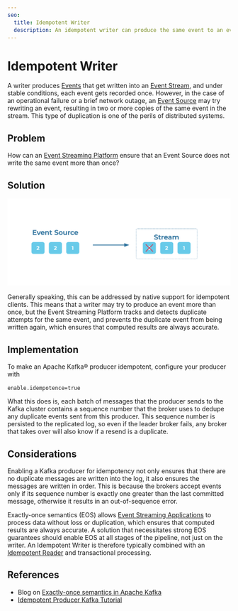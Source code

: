 ```yaml
---
seo:
  title: Idempotent Writer
  description: An idempotent writer can produce the same event to an event streaming platform exactly once
---
```


# Idempotent Writer
A writer produces [Events](../event/event.md) that get written into an [Event Stream](../event-stream/event-stream.md), and under stable conditions, each event gets recorded once.
However, in the case of an operational failure or a brief network outage, an [Event Source](../event-source/event-source.md) may try rewriting an event, resulting in two or more copies of the same event in the stream. This type of duplication is one of the perils of distributed systems.

## Problem
How can an [Event Streaming Platform](../event-stream/event-streaming-platform.md) ensure that an Event Source does not write the same event more than once?

## Solution
![idempotent-writer](../img/idempotent-writer.png)

Generally speaking, this can be addressed by native support for idempotent clients.
This means that a writer may try to produce an event more than once, but the Event Streaming Platform tracks and detects duplicate attempts for the same event, and prevents the duplicate event from being written again, which ensures that computed results are always accurate. 

## Implementation
To make an Apache Kafka® producer idempotent, configure your producer with

```
enable.idempotence=true
```

What this does is, each batch of messages that the producer sends to the Kafka cluster contains a sequence number that the broker uses to dedupe any duplicate events sent from this producer. This sequence number is persisted to the replicated log, so even if the leader broker fails, any broker that takes over will also know if a resend is a duplicate.

## Considerations
Enabling a Kafka producer for idempotency not only ensures that there are no duplicate messages are written into the log, it also ensures the messages are written in order. This is because the brokers accept events only if its sequence number is exactly one greater than the last committed message, otherwise it results in an out-of-sequence error.

Exactly-once semantics (EOS) allows [Event Streaming Applications](../event-processing/event-processing-application.md) to process data without loss or duplication, which ensures that computed results are always accurate.
A solution that necessitates strong EOS guarantees should enable EOS at all stages of the pipeline, not just on the writer.
An Idempotent Writer is therefore typically combined with an [Idempotent Reader](../event-processing/idempotent-reader.md) and transactional processing.

## References
* Blog on [Exactly-once semantics in Apache Kafka](https://www.confluent.io/blog/simplified-robust-exactly-one-semantics-in-kafka-2-5/)
* [Idempotent Producer Kafka Tutorial](https://kafka-tutorials.confluent.io/message-ordering/kafka.html)
